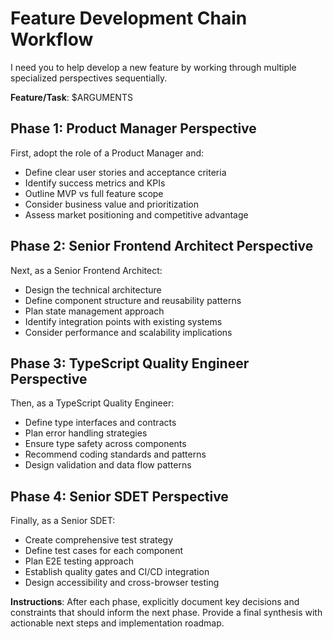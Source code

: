 # Feature Development Chain Workflow

I need you to help develop a new feature by working through multiple specialized
perspectives sequentially.

**Feature/Task**: $ARGUMENTS

## Phase 1: Product Manager Perspective

First, adopt the role of a Product Manager and:

- Define clear user stories and acceptance criteria
- Identify success metrics and KPIs
- Outline MVP vs full feature scope
- Consider business value and prioritization
- Assess market positioning and competitive advantage

## Phase 2: Senior Frontend Architect Perspective

Next, as a Senior Frontend Architect:

- Design the technical architecture
- Define component structure and reusability patterns
- Plan state management approach
- Identify integration points with existing systems
- Consider performance and scalability implications

## Phase 3: TypeScript Quality Engineer Perspective

Then, as a TypeScript Quality Engineer:

- Define type interfaces and contracts
- Plan error handling strategies
- Ensure type safety across components
- Recommend coding standards and patterns
- Design validation and data flow patterns

## Phase 4: Senior SDET Perspective

Finally, as a Senior SDET:

- Create comprehensive test strategy
- Define test cases for each component
- Plan E2E testing approach
- Establish quality gates and CI/CD integration
- Design accessibility and cross-browser testing

**Instructions**: After each phase, explicitly document key decisions and
constraints that should inform the next phase. Provide a final synthesis with
actionable next steps and implementation roadmap.
